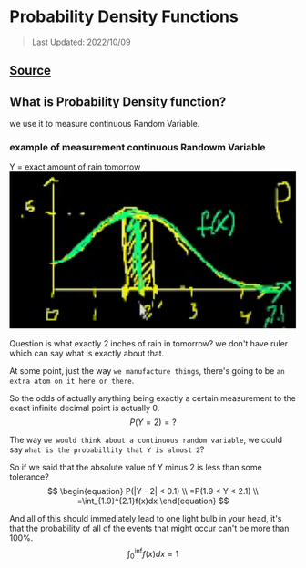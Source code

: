 # Probability Density Functions

> Last Updated: 2022/10/09

## [Source](https://www.youtube.com/watch?v=Fvi9A_tEmXQ&list=PL1328115D3D8A2566&index=8&ab_channel=KhanAcademy)

## What is Probability Density function?

we use it to measure continuous Random Variable.

### example of measurement continuous Randowm Variable

Y = exact amount of rain tomorrow
![probo_rain_tomorrow](./proba_rain_tomorrow.drawio.svg)

Question is what exactly 2 inches of rain in tomorrow? we don't have ruler which can say what is exactly about that.

At some point, just the way `we manufacture things`, there's going to be `an extra atom on it here or there`.

So the odds of actually anything being exactly a certain measurement to the exact infinite decimal point is actually 0.
$$
P(Y = 2) = ?
$$

The way `we would think about a continuous random variable`, we could say `what is the probabillity that Y is almost 2`?

So if we said that the absolute value of Y minus 2 is less than some tolerance?
$$
\begin{equation}
P(|Y - 2| < 0.1) \\
=P(1.9 < Y < 2.1) \\
=\int_{1.9}^{2.1}f(x)dx
\end{equation}
$$

And all of this should immediately lead to one light bulb in your head, it's that the probability of all of the events that might occur can't be more than 100%.
$$
\begin{equation}
\int_{0}^{\inf} f(x)dx = 1
\end{equation}
$$
